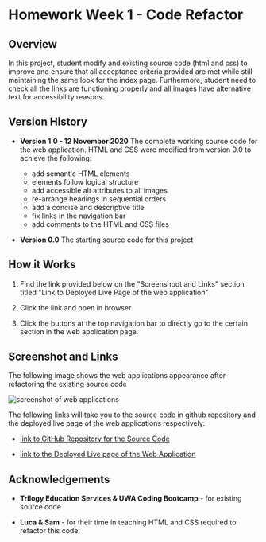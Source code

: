 # Homework Week 1 - Code Refactor

## Overview

In this project, student modify and existing source code (html and css) to improve and ensure that all acceptance criteria provided are met while still maintaining the same look for the index page. Furthermore, student need to check all the links are functioning properly and all images have alternative text for accessibility reasons.

## Version History

* **Version 1.0 - 12 November 2020**
    The complete working source code for the web application. HTML and CSS were modified from version 0.0 to achieve the following:
    * add semantic HTML elements
    * elements follow logical structure
    * add accessible alt attributes to all images
    * re-arrange headings in sequential orders
    * add a concise and descriptive title
    * fix links in the navigation bar
    * add comments to the HTML and CSS files

* **Version 0.0**
    The starting source code for this project

## How it Works

1. Find the link provided below on the "Screenshoot and Links" section titled "Link to Deployed Live Page of the web application"

2. Click the link and open in browser

3. Click the buttons at the top navigation bar to directly go to the certain section in the web application page.

## Screenshot and Links

The following image shows the web applications appearance after refactoring the existing source code

![screenshot of web applications](/.assets/images/screenshoot-index-page.png)

The following links will take you to the source code in github repository and the deployed live page of the web applications respectively:

* [link to GitHub Repository for the Source Code](https://github.com/vsumargo/Homework-Week-1)

* [link to the Deployed Live page of the Web Application](https://vsumargo.github.io/Homework-Week-1/)

## Acknowledgements

* **Trilogy Education Services & UWA Coding Bootcamp** - for existing source code

* **Luca & Sam** - for their time in teaching HTML and CSS required to refactor this code.



